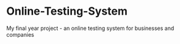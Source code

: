 # Online-Testing-System
My final year project - an online testing system for businesses and companies

